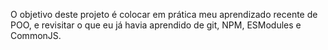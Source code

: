 O objetivo deste projeto é colocar em prática meu aprendizado recente de POO, e revisitar o que eu já havia aprendido de git, NPM, ESModules e CommonJS.
